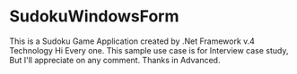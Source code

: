 # SudokuWindowsForm
This is a Sudoku Game Application created by .Net Framework v.4 Technology
Hi Every one. This sample use case is for Interview case study,
But I'll appreciate on any comment.
Thanks in Advanced.
